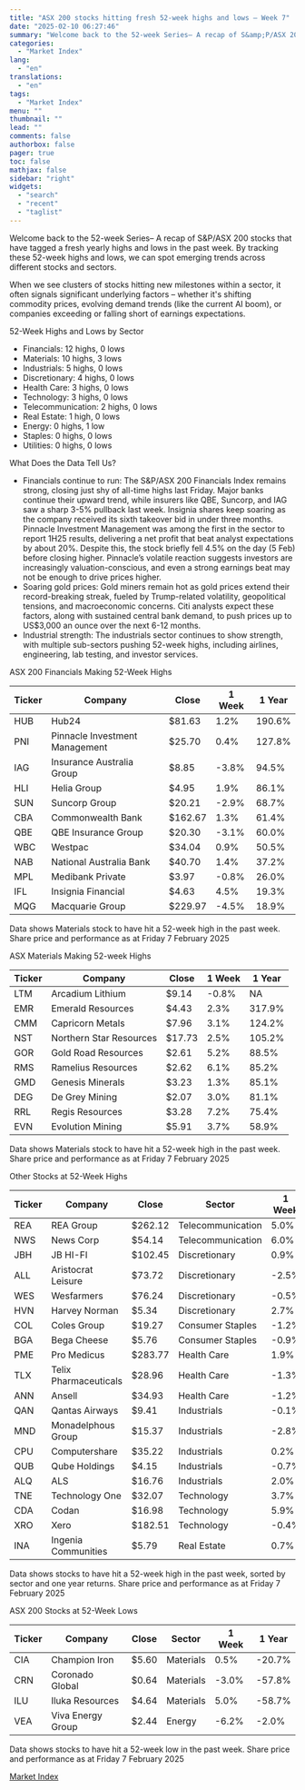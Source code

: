 ```yaml
---
title: "ASX 200 stocks hitting fresh 52-week highs and lows – Week 7"
date: "2025-02-10 06:27:46"
summary: "Welcome back to the 52-week Series– A recap of S&amp;P/ASX 200 stocks that have tagged a fresh yearly highs and lows in the past week. By tracking these 52-week highs and lows, we can spot emerging trends across different stocks and sectors.When we see clusters of stocks hitting new milestones..."
categories:
  - "Market Index"
lang:
  - "en"
translations:
  - "en"
tags:
  - "Market Index"
menu: ""
thumbnail: ""
lead: ""
comments: false
authorbox: false
pager: true
toc: false
mathjax: false
sidebar: "right"
widgets:
  - "search"
  - "recent"
  - "taglist"
---
```


Welcome back to the 52-week Series– A recap of S&P/ASX 200 stocks that have tagged a fresh yearly highs and lows in the past week. By tracking these 52-week highs and lows, we can spot emerging trends across different stocks and sectors.

When we see clusters of stocks hitting new milestones within a sector, it often signals significant underlying factors – whether it's shifting commodity prices, evolving demand trends (like the current AI boom), or companies exceeding or falling short of earnings expectations.

52-Week Highs and Lows by Sector

* Financials: 12 highs, 0 lows
* Materials: 10 highs, 3 lows
* Industrials: 5 highs, 0 lows
* Discretionary: 4 highs, 0 lows
* Health Care: 3 highs, 0 lows
* Technology: 3 highs, 0 lows
* Telecommunication: 2 highs, 0 lows
* Real Estate: 1 high, 0 lows
* Energy: 0 highs, 1 low
* Staples: 0 highs, 0 lows
* Utilities: 0 highs, 0 lows

What Does the Data Tell Us?

* Financials continue to run: The S&P/ASX 200 Financials Index remains strong, closing just shy of all-time highs last Friday. Major banks continue their upward trend, while insurers like QBE, Suncorp, and IAG saw a sharp 3-5% pullback last week. Insignia shares keep soaring as the company received its sixth takeover bid in under three months. Pinnacle Investment Management was among the first in the sector to report 1H25 results, delivering a net profit that beat analyst expectations by about 20%. Despite this, the stock briefly fell 4.5% on the day (5 Feb) before closing higher. Pinnacle’s volatile reaction suggests investors are increasingly valuation-conscious, and even a strong earnings beat may not be enough to drive prices higher.
* Soaring gold prices: Gold miners remain hot as gold prices extend their record-breaking streak, fueled by Trump-related volatility, geopolitical tensions, and macroeconomic concerns. Citi analysts expect these factors, along with sustained central bank demand, to push prices up to US$3,000 an ounce over the next 6-12 months.
* Industrial strength: The industrials sector continues to show strength, with multiple sub-sectors pushing 52-week highs, including airlines, engineering, lab testing, and investor services.

ASX 200 Financials Making 52-Week Highs

| Ticker | Company | Close | 1 Week | 1 Year |
| --- | --- | --- | --- | --- |
| HUB | Hub24 | $81.63 | 1.2% | 190.6% |
| PNI | Pinnacle Investment Management | $25.70 | 0.4% | 127.8% |
| IAG | Insurance Australia Group | $8.85 | -3.8% | 94.5% |
| HLI | Helia Group | $4.95 | 1.9% | 86.1% |
| SUN | Suncorp Group | $20.21 | -2.9% | 68.7% |
| CBA | Commonwealth Bank | $162.67 | 1.3% | 61.4% |
| QBE | QBE Insurance Group | $20.30 | -3.1% | 60.0% |
| WBC | Westpac | $34.04 | 0.9% | 50.5% |
| NAB | National Australia Bank | $40.70 | 1.4% | 37.2% |
| MPL | Medibank Private | $3.97 | -0.8% | 26.0% |
| IFL | Insignia Financial | $4.63 | 4.5% | 19.3% |
| MQG | Macquarie Group | $229.97 | -4.5% | 18.9% |

Data shows Materials stock to have hit a 52-week high in the past week. Share price and performance as at Friday 7 February 2025

ASX Materials Making 52-week Highs

| Ticker | Company | Close | 1 Week | 1 Year |
| --- | --- | --- | --- | --- |
| LTM | Arcadium Lithium | $9.14 | -0.8% | NA |
| EMR | Emerald Resources | $4.43 | 2.3% | 317.9% |
| CMM | Capricorn Metals | $7.96 | 3.1% | 124.2% |
| NST | Northern Star Resources | $17.73 | 2.5% | 105.2% |
| GOR | Gold Road Resources | $2.61 | 5.2% | 88.5% |
| RMS | Ramelius Resources | $2.62 | 6.1% | 85.2% |
| GMD | Genesis Minerals | $3.23 | 1.3% | 85.1% |
| DEG | De Grey Mining | $2.07 | 3.0% | 81.1% |
| RRL | Regis Resources | $3.28 | 7.2% | 75.4% |
| EVN | Evolution Mining | $5.91 | 3.7% | 58.9% |

Data shows Materials stock to have hit a 52-week high in the past week. Share price and performance as at Friday 7 February 2025

Other Stocks at 52-Week Highs

| Ticker | Company | Close | Sector | 1 Week | 1 Year |
| --- | --- | --- | --- | --- | --- |
| REA | REA Group | $262.12 | Telecommunication | 5.0% | 87.9% |
| NWS | News Corp | $54.14 | Telecommunication | 6.0% | 63.8% |
| JBH | JB HI-FI | $102.45 | Discretionary | 0.9% | 107.4% |
| ALL | Aristocrat Leisure | $73.72 | Discretionary | -2.5% | 80.6% |
| WES | Wesfarmers | $76.24 | Discretionary | -0.5% | 42.8% |
| HVN | Harvey Norman | $5.34 | Discretionary | 2.7% | 3.5% |
| COL | Coles Group | $19.27 | Consumer Staples | -1.2% | 17.6% |
| BGA | Bega Cheese | $5.76 | Consumer Staples | -0.9% | 9.5% |
| PME | Pro Medicus | $283.77 | Health Care | 1.9% | 497.4% |
| TLX | Telix Pharmaceuticals | $28.96 | Health Care | -1.3% | 321.5% |
| ANN | Ansell | $34.93 | Health Care | -1.2% | 29.9% |
| QAN | Qantas Airways | $9.41 | Industrials | -0.1% | 74.6% |
| MND | Monadelphous Group | $15.37 | Industrials | -2.8% | 65.5% |
| CPU | Computershare | $35.22 | Industrials | 0.2% | 54.6% |
| QUB | Qube Holdings | $4.15 | Industrials | -0.7% | 43.1% |
| ALQ | ALS | $16.76 | Industrials | 2.0% | 39.9% |
| TNE | Technology One | $32.07 | Technology | 3.7% | 203.7% |
| CDA | Codan | $16.98 | Technology | 5.9% | 85.6% |
| XRO | Xero | $182.51 | Technology | -0.4% | 57.5% |
| INA | Ingenia Communities | $5.79 | Real Estate | 0.7% | 4.3% |

Data shows stocks to have hit a 52-week high in the past week, sorted by sector and one year returns. Share price and performance as at Friday 7 February 2025

ASX 200 Stocks at 52-Week Lows

| Ticker | Company | Close | Sector | 1 Week | 1 Year |
| --- | --- | --- | --- | --- | --- |
| CIA | Champion Iron | $5.60 | Materials | 0.5% | -20.7% |
| CRN | Coronado Global | $0.64 | Materials | -3.0% | -57.8% |
| ILU | Iluka Resources | $4.64 | Materials | 5.0% | -58.7% |
| VEA | Viva Energy Group | $2.44 | Energy | -6.2% | -2.0% |

Data shows stocks to have hit a 52-week low in the past week. Share price and performance as at Friday 7 February 2025

[Market Index](https://www.tradingview.com/news/marketindex:7413890ec094b:0-asx-200-stocks-hitting-fresh-52-week-highs-and-lows-week-7/)
